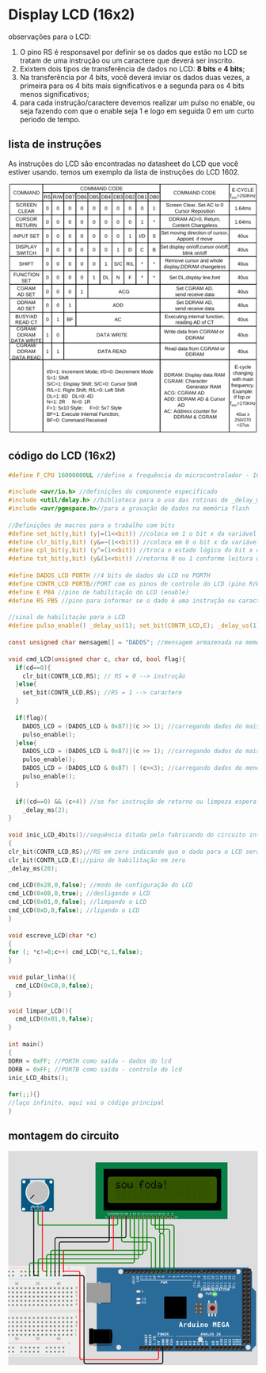 # Display LCD (16x2)

observações para o LCD:

1. O pino RS é responsavel por definir se os dados que estão no LCD se tratam de uma instrução ou um caractere que deverá ser inscrito.
2. Exixtem dois tipos de transferência de dados no LCD: **8 bits** e **4 bits**;
3. Na transferência por 4 bits, você deverá inviar os dados duas vezes, a primeira para os 4 bits mais significativos e a segunda para os 4 bits menos significativos; 
4. para cada instrução/caractere devemos realizar um pulso no enable, ou seja fazendo com que o enable seja 1 e logo em seguida 0 em um curto periodo de tempo.

## lista de instruções

As instruções do LCD são encontradas no datasheet do LCD que você estiver usando. temos um exemplo da lista de instruções do LCD 1602.

![lista de comandos do LCD 1602](https://github.com/CarlosG18/sd_dca0919/blob/main/imagens/lista_comandos_lcd.png)

## código do LCD (16x2)

```c
#define F_CPU 16000000UL //define a frequência do microcontrolador - 16MHz

#include <avr/io.h> //definições do componente especificado
#include <util/delay.h> //biblioteca para o uso das rotinas de _delay_ms e _delay_us()
#include <avr/pgmspace.h>//para a gravação de dados na memória flash

//Definições de macros para o trabalho com bits
#define set_bit(y,bit) (y|=(1<<bit)) //coloca em 1 o bit x da variável Y
#define clr_bit(y,bit) (y&=~(1<<bit)) //coloca em 0 o bit x da variável Y
#define cpl_bit(y,bit) (y^=(1<<bit)) //troca o estado lógico do bit x da variável Y
#define tst_bit(y,bit) (y&(1<<bit)) //retorna 0 ou 1 conforme leitura do bit

#define DADOS_LCD PORTH //4 bits de dados do LCD no PORTH
#define CONTR_LCD PORTB//PORT com os pinos de controle do LCD (pino R/W em 0).
#define E PB4 //pino de habilitação do LCD (enable)
#define RS PB5 //pino para informar se o dado é uma instrução ou caractere

//sinal de habilitação para o LCD
#define pulso_enable() _delay_us(1); set_bit(CONTR_LCD,E); _delay_us(1); clr_bit(CONTR_LCD,E); _delay_us(45)

const unsigned char mensagem[] = "DADOS"; //mensagem armazenada na memória flash

void cmd_LCD(unsigned char c, char cd, bool flag){
  if(cd==0){
    clr_bit(CONTR_LCD,RS); // RS = 0 --> instrução
  }else{
    set_bit(CONTR_LCD,RS); //RS = 1 --> caractere
  }

  if(flag){
    DADOS_LCD = (DADOS_LCD & 0x87)|(c >> 1); //carregando dados do mais significativo
    pulso_enable();
  }else{
    DADOS_LCD = (DADOS_LCD & 0x87)|(c >> 1); //carregando dados do mais significativo
    pulso_enable();
    DADOS_LCD = (DADOS_LCD & 0x87) | (c<<3); //carregando dados do menos significativo
    pulso_enable();
  }

  if((cd==0) && (c<4)) //se for instrução de retorno ou limpeza espera LCD estar pronto
    _delay_ms(2);
}

void inic_LCD_4bits()//sequência ditada pelo fabricando do circuito integrado HD44780
{
clr_bit(CONTR_LCD,RS);//RS em zero indicando que o dado para o LCD será uma instrução
clr_bit(CONTR_LCD,E);//pino de habilitação em zero
_delay_ms(20);

cmd_LCD(0x28,0,false); //modo de configuração do LCD
cmd_LCD(0x08,0,true); //desligando o LCD
cmd_LCD(0x01,0,false); //limpando o LCD
cmd_LCD(0xD,0,false); //ligando o LCD
}

void escreve_LCD(char *c)
{
for (; *c!=0;c++) cmd_LCD(*c,1,false);
}

void pular_linha(){
  cmd_LCD(0xC0,0,false);
}

void limpar_LCD(){
  cmd_LCD(0x01,0,false);
}

int main()
{
DDRH = 0xFF; //PORTH como saída - dados do lcd
DDRB = 0xFF; //PORTB como saída - controle do lcd
inic_LCD_4bits();

for(;;){}
//laço infinito, aqui vai o código principal
}

```

## montagem do circuito 

![circuito](https://github.com/CarlosG18/sd_dca0919/blob/main/imagens/circuito_lcd.png)
